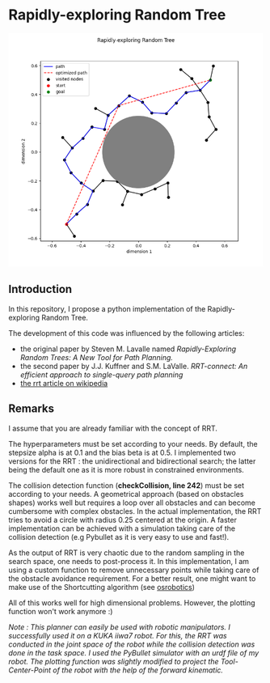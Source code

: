 # Rapidly-exploring Random Tree

![alt text](https://github.com/lesurJ/RRT/blob/main/RRT.png)

## Introduction

In this repository, I propose a python implementation of the Rapidly-exploring Random Tree.

The development of this code was influenced by the following articles:
* the original paper by Steven M. Lavalle named *Rapidly-Exploring Random Trees: A New Tool for Path Planning.*
* the second paper by J.J. Kuffner and S.M. LaValle. *RRT-connect: An efficient approach to single-query path planning*
* [the rrt article on wikipedia](https://en.wikipedia.org/wiki/Rapidly-exploring_random_tree)

## Remarks

I assume that you are already familiar with the concept of RRT.

The hyperparameters must be set according to your needs. By default, the stepsize alpha is at 0.1 and the bias beta is at 0.5. I implemented two versions for the RRT : the unidirectional and bidirectional search; the latter being the default one as it is more robust in constrained environments.

The collision detection function (**checkCollision, line 242**) must be set according to your needs. 
A geometrical approach (based on obstacles shapes) works well but requires a loop over all obstacles and can become cumbersome with complex obstacles. In the actual implementation, the RRT tries to avoid a circle with radius 0.25 centered at the origin. 
A faster implementation can be achieved with a simulation taking care of the collision detection (e.g Pybullet as it is very easy to use and fast!).

As the output of RRT is very chaotic due to the random sampling in the search space, one needs to post-process it. In this implementation, I am using a custom function to remove unnecessary points while taking care of the obstacle avoidance requirement. For a better result, one might want to make use of the Shortcutting algorithm (see [osrobotics](https://www.osrobotics.org/osr/planning/post_processing.html)) 

All of this works well for high dimensional problems. However, the plotting function won't work anymore :)

*Note : This planner can easily be used with robotic manipulators. I successfully used it on a KUKA iiwa7 robot. For this, the RRT was conducted in the joint space of the robot while the collision detection was done in the task space. I used the PyBullet simulator with an urdf file of my robot. The plotting function was slightly modified to project the Tool-Center-Point of the robot with the help of the forward kinematic.*

